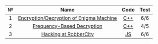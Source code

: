 |  №  |                                                           Name                                                            |                                Code                                 | Test |
| :-: | :-----------------------------------------------------------------------------------------------------------------------: | :-----------------------------------------------------------------: | :--: |
|  1  | [Encryption/Decryption of Enigma Machine](https://www.codingame.com/training/easy/encryptiondecryption-of-enigma-machine) | [C++](https://github.com/justShard/data-security/blob/main/LR1.cpp) | 6/6  |
|  2  |            [Frequency-Based Decryption](https://www.codingame.com/training/medium/frequency-based-decryption)             | [C++](https://github.com/justShard/data-security/blob/main/LR2.cpp) | 4/5  |
|  3  |                 [Hacking at RobberCity](https://www.codingame.com/training/medium/hacking-at-robbercity)                  |  [JS](https://github.com/justShard/data-security/blob/main/LR3.js)  | 6/6  |
